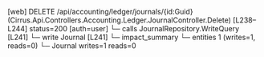 [web] DELETE /api/accounting/ledger/journals/{id:Guid}  (Cirrus.Api.Controllers.Accounting.Ledger.JournalController.Delete)  [L238–L244] status=200 [auth=user]
  └─ calls JournalRepository.WriteQuery [L241]
  └─ write Journal [L241]
  └─ impact_summary
    └─ entities 1 (writes=1, reads=0)
      └─ Journal writes=1 reads=0

